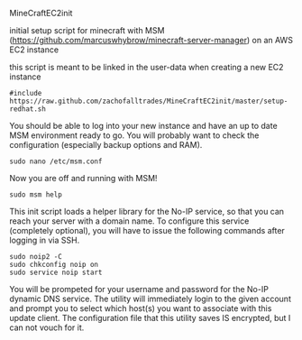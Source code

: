 MineCraftEC2init

initial setup script for minecraft with MSM (https://github.com/marcuswhybrow/minecraft-server-manager)
on an AWS EC2 instance

this script is meant to be linked in the user-data when creating a new EC2 instance
```
#include https://raw.github.com/zachofalltrades/MineCraftEC2init/master/setup-redhat.sh
```

You should be able to log into your new instance and have an up to date MSM environment ready to go. You will probably want to check the configuration (especially backup options and RAM).
```
sudo nano /etc/msm.conf
```

Now you are off and running with MSM!
```
sudo msm help
```


This init script loads a helper library for the No-IP service, so that you can reach your server with a domain name. To configure this service (completely optional), you will have to issue the following commands after logging in via SSH. 
```
sudo noip2 -C
sudo chkconfig noip on
sudo service noip start
```
You will be prompeted for your username and password for the No-IP dynamic DNS service. The utility will immediately login to the given account and prompt you to select which host(s) you want to associate with this update client. The configuration file that this utility saves IS encrypted, but I can not vouch for it. 

 
